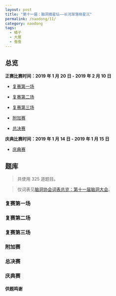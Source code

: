 ```yaml
---
layout: post
title: "第十一届：脑洞摘星坛——长河渐落晓星沉"
permalink: /naodong/11/
category: naodong
tags:
  - 桶子
  - 大雁
  - 蚕蚕
---
```


## 总览


**正赛比赛时间：2019 年 1 月 20 日 - 2019 年 2 月 10 日**

- [复赛第一场](#复赛第一场)
- [复赛第二场](#复赛第二场)
- [复赛第三场](#复赛第三场)

- [附加赛](#附加赛)

- [总决赛](#总决赛)

**庆典比赛时间：2019 年 1 月 14 日 - 2019 年 1 月 15 日**

- [庆典赛](#庆典赛)

## 题库

> 共使用 325 道题目。

> 仅词表见[脑洞协会词表总览：第十一届脑洞大会](https://naodongdahui.github.io/zonglan/#脑洞11)。

### 复赛第一场



### 复赛第二场



### 复赛第三场



### 附加赛



### 总决赛



### 庆典赛



#### 供题鸣谢